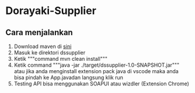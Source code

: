 # Dorayaki-Supplier

## Cara menjalankan
1. Download maven di [sini](https://maven.apache.org/download.cgi)
2. Masuk ke direktori dssupplier
3. Ketik """command mvn clean install"""
4. Ketik command """java -jar ./target/dssupplier-1.0-SNAPSHOT.jar""" atau jika anda menginstall extension pack java di vscode maka anda bisa pindah ke App.javadan langsung klik run
5. Testing API bisa menggunakan SOAPUI atau wizdler (Extension Chrome)